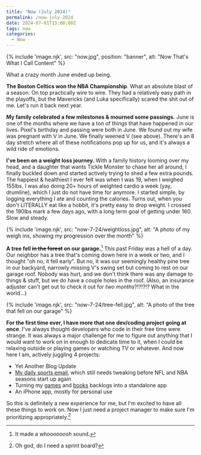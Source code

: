 ```yaml
---
title: "Now (July 2024)"
permalink: /now-july-2024
date: 2024-07-01T15:00:00Z
tags: now
categories: 
  - Now
---
```


{% include 'image.njk',
  src: "now.jpg",
  position: "banner",
  alt: "Now That's What I Call Content"
%}

What a crazy month June ended up being.

**The Boston Celtics won the NBA Championship**. What an absolute blast of a season. On top practically wire to wire. They had a relatively easy path in the playoffs, but the Mavericks (and Luka specifically) scared the shit out of me. Let's run it back next year.

**My family celebrated a few milestones & mourned some passings.** June is one of the months where we have a ton of things that have happened in our lives. Pixel's birthday and passing were both in June. We found out my wife was pregnant with V in June. We finally weened V (see above). There's an 8 day stretch where all of these notifications pop up for us, and it's always a wild ride of emotions.

**I've been on a weight loss journey.** With a family history looming over my head, and a daughter that wants Tickle Monster to chase her all around, I finally buckled down and started actively trying to shed a few extra pounds. The happiest & healthiest I ever felt was when I was 19, when I weighed 155lbs. I was also doing 20+ hours of weighted cardio a week (yay, drumline), which I just do not have time for anymore. I started simple, by logging everything I ate and counting the calories. Turns out, when you don't LITERALLY eat like a hobbit, it's pretty easy to drop weight. I crossed the 190lbs mark a few days ago, with a long term goal of getting under 160. Slow and steady.

{% include 'image.njk',
  src: "now-7-24/weightloss.jpg",
  alt: "A photo of my weigh ins, showing my progression over the month"
%}

**A tree fell ~~in the forest~~ on our garage.**[^1] This past Friday was a hell of a day. Our neighbor has a tree that's coming down here in a week or two, and I thought "oh no, it fell early". But no, it was our seemingly healthy pine tree in our backyard, narrowly missing V's swing set but coming to rest on our garage roof. Nobody was hurt, and we don't think there was any damage to things & stuff, but we do have a couple holes in the roof. (Also, an insurance adjuster can't get out to check it out for *two months*?!?!?!? What in the world...)

[^1]: It made a *whoooooosh* sound.

{% include 'image.njk',
  src: "now-7-24/tree-fell.jpg",
  alt: "A photo of the tree that fell on our garage"
%}

**For the first time ever, I have more that one dev/coding project going at once**. I've always thought developers who code in their free time were strange. It was always a major challenge for me to figure out anything that I would want to work on in enough to dedicate time to it, when I could be relaxing outside or playing games or watching TV or whatever. And now here I am, actively juggling 4 projects:

- Yet Another Blog Update
- [My daily sports email](/daily-sports-email), which still needs tweaking before NFL and NBA seasons start up again
- Turning my [games](https://docs.google.com/spreadsheets/d/1zg-SOYI8DlH-ibSNslfPtq0xJB4sEMb_7OHKbq2qclk/edit?usp=sharing) and [books](https://docs.google.com/spreadsheets/d/1-1PcHF6xzFKTaTvxnfjm6bVgo4pd5yIr3nbxsbckoFo/edit?usp=sharing) backlogs into a standalone app
- An iPhone app, mostly for personal use

So this is definitely a new experience for me, but I'm excited to have all these things to work on. Now I just need a project manager to make sure I'm prioritizing appropriately.[^2]

[^2]: Oh god, do I need a sprint board?
